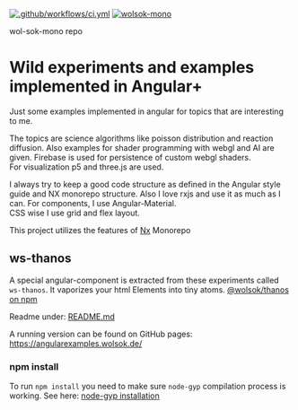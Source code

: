 [![.github/workflows/ci.yml](https://github.com/WolfSoko/wol-sok-mono/actions/workflows/ci.yml/badge.svg)](https://github.com/WolfSoko/wol-sok-mono/actions/workflows/ci.yml)
[![wolsok-mono](https://img.shields.io/endpoint?url=https://dashboard.cypress.io/badge/detailed/jyisda/main&style=flat&logo=cypress)](https://dashboard.cypress.io/projects/jyisda/runs)

wol-sok-mono repo
# Wild experiments and examples implemented in Angular+

Just some examples implemented in angular for topics that are interesting to me.

The topics are science algorithms like poisson distribution and reaction diffusion. Also examples for shader programming
with webgl and AI are given. Firebase is used for persistence of custom webgl shaders.  
For visualization p5 and three.js are used.

I always try to keep a good code structure as defined in the Angular style guide and NX monorepo structure. Also I love
rxjs and use it as much as I can. For components, I use Angular-Material.  
CSS wise I use grid and flex layout.

This project utilizes the features of [Nx](https://nx.dev/l/a/getting-started/intro) Monorepo

## ws-thanos

A special angular-component is extracted from these experiments called `ws-thanos`. It vaporizes your html Elements into
tiny atoms.
[@wolsok/thanos on npm](https://www.npmjs.com/package/@wolsok/thanos)

Readme under: [README.md](./libs/public/ws-thanos/README.md)

A running version can be found on GitHub pages: https://angularexamples.wolsok.de/

### npm install
To run `npm install` you need to make sure `node-gyp` compilation process is working. See here: [node-gyp installation](https://github.com/nodejs/node-gyp#installation)
